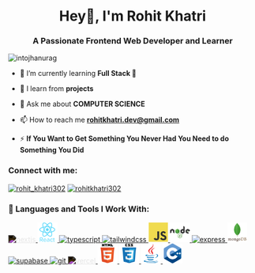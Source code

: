 <h1 align="center">Hey👋, I'm Rohit Khatri</h1>
<h3 align="center">A Passionate Frontend Web Developer and Learner</h3>
<p align="left"> <img src="https://komarev.com/ghpvc/?username=khatri-rohit&label=Profile%20views&color=0e75b6&style=flat" alt="intojhanurag" /> </p>

- 🔭 I’m currently learning **Full Stack 🚀**

- 🌱 I learn from **projects**

- 💬 Ask me about **COMPUTER SCIENCE**

- 📫 How to reach me **rohitkhatri.dev@gmail.com**

- ⚡ **If You Want to Get Something You Never Had You Need to do Something You Did**

<h3 align="left">Connect with me:</h3>
<p align="left">
<a href="https://twitter.com/rohit_khatri302" target="blank"><img align="center" src="https://raw.githubusercontent.com/rahuldkjain/github-profile-readme-generator/master/src/images/icons/Social/twitter.svg" alt="rohit_khatri302" height="30" width="40" /></a>
<a href="https://linkedin.com/in/rohitkhatri302" target="blank"><img align="center" src="https://raw.githubusercontent.com/rahuldkjain/github-profile-readme-generator/master/src/images/icons/Social/linked-in-alt.svg" alt="rohitkhatri302" height="30" width="40" /></a>
</p>

<h3 align="left">🧠 Languages and Tools I Work With:</h3>
<p align="left">

  <!-- Frontend -->
  <a href="https://nextjs.org/" target="_blank" rel="noreferrer">
    <img src="https://cdn.jsdelivr.net/gh/devicons/devicon/icons/nextjs/nextjs-original.svg" alt="nextjs" width="40" height="40" style="filter: invert(1);"/>
  </a>
  <a href="https://reactjs.org/" target="_blank" rel="noreferrer">
    <img src="https://raw.githubusercontent.com/devicons/devicon/master/icons/react/react-original-wordmark.svg" alt="react" width="40" height="40"/>
  </a>
  <a href="https://www.typescriptlang.org/" target="_blank" rel="noreferrer">
    <img src="https://cdn.jsdelivr.net/gh/devicons/devicon/icons/typescript/typescript-original.svg" alt="typescript" width="40" height="40"/>
  </a>
  <a href="https://tailwindcss.com/" target="_blank" rel="noreferrer">
    <img src="https://www.vectorlogo.zone/logos/tailwindcss/tailwindcss-icon.svg" alt="tailwindcss" width="40" height="40"/>
  </a>
  <a href="https://developer.mozilla.org/en-US/docs/Web/JavaScript" target="_blank" rel="noreferrer">
    <img src="https://raw.githubusercontent.com/devicons/devicon/master/icons/javascript/javascript-original.svg" alt="javascript" width="40" height="40"/>
  </a>
<!--   <a href="https://reactrouter.com/" target="_blank" rel="noreferrer">
    <img src="https://reactrouter.com/_brand/react-router-stacked-color.png" alt="react-router" width="40" height="40"/>
  </a>
 -->
  <!-- Backend -->
  <a href="https://nodejs.org/" target="_blank" rel="noreferrer">
    <img src="https://raw.githubusercontent.com/devicons/devicon/master/icons/nodejs/nodejs-original-wordmark.svg" alt="nodejs" width="40" height="40"/>
  </a>
  <a href="https://expressjs.com/" target="_blank" rel="noreferrer">
    <img src="https://encrypted-tbn0.gstatic.com/images?q=tbn:ANd9GcRLShKIZAvVpnR0ffKU83S2gPTuB4Zx_Z95Dg&s" alt="express" width="40" height="40"/>
  </a>
  <a href="https://www.mongodb.com/" target="_blank" rel="noreferrer">
    <img src="https://raw.githubusercontent.com/devicons/devicon/master/icons/mongodb/mongodb-original-wordmark.svg" alt="mongodb" width="40" height="40"/>
  </a>
  <a href="https://supabase.com/" target="_blank" rel="noreferrer">
    <img src="https://cdn.prod.website-files.com/66842e04d18971242a294872/669e87d174d190a8ba60b861_supabase-TAiY.png" alt="supabase" width="40" height="40"/>
  </a>

  <!-- Dev Tools -->
  <a href="https://git-scm.com/" target="_blank" rel="noreferrer">
    <img src="https://www.vectorlogo.zone/logos/git-scm/git-scm-icon.svg" alt="git" width="40" height="40"/>
  </a>
  <a href="https://vercel.com/" target="_blank" rel="noreferrer">
    <img src="https://pipedream.com/s.v0/app_XaLh2x/logo/orig" alt="vercel" width="40" height="40" style="filter: invert(1);"/>
  </a>

  <!-- Core Web -->
  <a href="https://developer.mozilla.org/en-US/docs/Web/HTML" target="_blank" rel="noreferrer">
    <img src="https://raw.githubusercontent.com/devicons/devicon/master/icons/html5/html5-original-wordmark.svg" alt="html5" width="40" height="40"/>
  </a>
  <a href="https://developer.mozilla.org/en-US/docs/Web/CSS" target="_blank" rel="noreferrer">
    <img src="https://raw.githubusercontent.com/devicons/devicon/master/icons/css3/css3-original-wordmark.svg" alt="css3" width="40" height="40"/>
  </a>

  <!-- Others -->
  <a href="https://www.java.com/" target="_blank" rel="noreferrer">
    <img src="https://raw.githubusercontent.com/devicons/devicon/master/icons/java/java-original.svg" alt="java" width="40" height="40"/>
  </a>
  <a href="https://isocpp.org/" target="_blank" rel="noreferrer">
    <img src="https://raw.githubusercontent.com/devicons/devicon/master/icons/cplusplus/cplusplus-original.svg" alt="cplusplus" width="40" height="40"/>
  </a>

</p>
